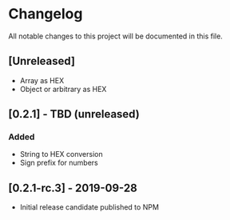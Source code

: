 # Changelog
All notable changes to this project will be documented in this file.

## [Unreleased]
- Array as HEX
- Object or arbitrary as HEX

## [0.2.1] - TBD (unreleased)
### Added
- String to HEX conversion
- Sign prefix for numbers

## [0.2.1-rc.3] - 2019-09-28
- Initial release candidate published to NPM
